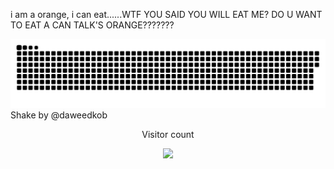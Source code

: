 i am a orange, i can eat......WTF YOU SAID YOU WILL EAT ME? DO U WANT TO EAT A CAN TALK'S ORANGE???????

<a href=#><img src="contributions.svg"></a>
<br>Shake by @daweedkob

<p align="center"> 
  Visitor count<br>
  <div align='center'><img src='https://www.websitecounterfree.com/c.php?d=9&id=23647&s=40' border='0''>
</p>
